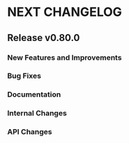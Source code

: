 # NEXT CHANGELOG

## Release v0.80.0

### New Features and Improvements

### Bug Fixes

### Documentation

### Internal Changes

### API Changes
